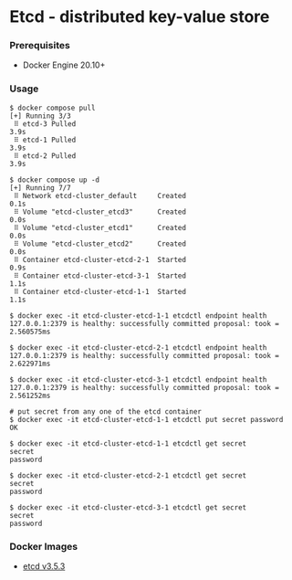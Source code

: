 # Etcd - distributed key-value store

### Prerequisites

- Docker Engine 20.10+

### Usage

    $ docker compose pull
    [+] Running 3/3
     ⠿ etcd-3 Pulled                                                       3.9s
     ⠿ etcd-1 Pulled                                                       3.9s
     ⠿ etcd-2 Pulled                                                       3.9s

    $ docker compose up -d
    [+] Running 7/7
     ⠿ Network etcd-cluster_default     Created                            0.1s
     ⠿ Volume "etcd-cluster_etcd3"      Created                            0.0s
     ⠿ Volume "etcd-cluster_etcd1"      Created                            0.0s
     ⠿ Volume "etcd-cluster_etcd2"      Created                            0.0s
     ⠿ Container etcd-cluster-etcd-2-1  Started                            0.9s
     ⠿ Container etcd-cluster-etcd-3-1  Started                            1.1s
     ⠿ Container etcd-cluster-etcd-1-1  Started                            1.1s

    $ docker exec -it etcd-cluster-etcd-1-1 etcdctl endpoint health
    127.0.0.1:2379 is healthy: successfully committed proposal: took = 2.560575ms

    $ docker exec -it etcd-cluster-etcd-2-1 etcdctl endpoint health
    127.0.0.1:2379 is healthy: successfully committed proposal: took = 2.622971ms

    $ docker exec -it etcd-cluster-etcd-3-1 etcdctl endpoint health
    127.0.0.1:2379 is healthy: successfully committed proposal: took = 2.561252ms

    # put secret from any one of the etcd container
    $ docker exec -it etcd-cluster-etcd-1-1 etcdctl put secret password
    OK

    $ docker exec -it etcd-cluster-etcd-1-1 etcdctl get secret
    secret
    password

    $ docker exec -it etcd-cluster-etcd-2-1 etcdctl get secret
    secret
    password

    $ docker exec -it etcd-cluster-etcd-3-1 etcdctl get secret
    secret
    password

### Docker Images

- [etcd v3.5.3][docker-image-etcd]

[docker-image-etcd]: https://quay.io/repository/coreos/etcd?tab=tags
